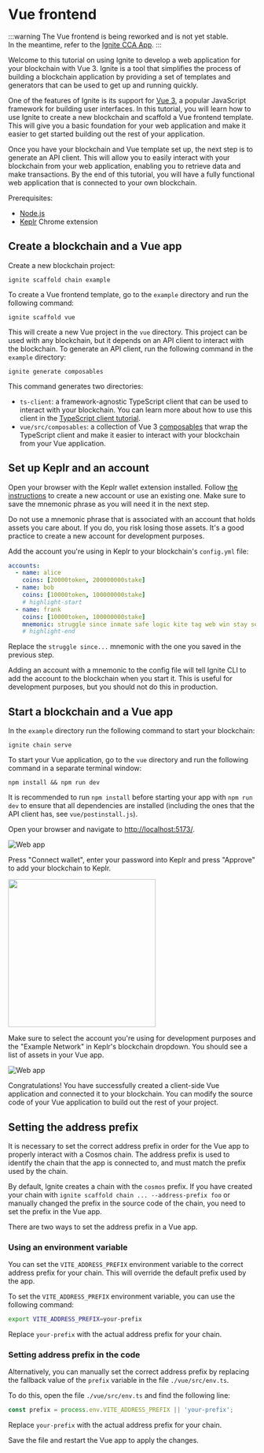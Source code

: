 # Vue frontend

:::warning
The Vue frontend is being reworked and is not yet stable.  
In the meantime, refer to the [Ignite CCA App](https://ignite.com/marketplace/cca).
:::

Welcome to this tutorial on using Ignite to develop a web application for your
blockchain with Vue 3. Ignite is a tool that simplifies the process of building
a blockchain application by providing a set of templates and generators that can
be used to get up and running quickly.

One of the features of Ignite is its support for [Vue 3](https://vuejs.org/), a
popular JavaScript framework for building user interfaces. In this tutorial, you
will learn how to use Ignite to create a new blockchain and scaffold a Vue
frontend template. This will give you a basic foundation for your web
application and make it easier to get started building out the rest of your
application.

Once you have your blockchain and Vue template set up, the next step is to
generate an API client. This will allow you to easily interact with your
blockchain from your web application, enabling you to retrieve data and make
transactions. By the end of this tutorial, you will have a fully functional web
application that is connected to your own blockchain.

Prerequisites:

* [Node.js](https://nodejs.org/en/)
* [Keplr](https://www.keplr.app/) Chrome extension

## Create a blockchain and a Vue app

Create a new blockchain project:

```
ignite scaffold chain example
```

To create a Vue frontend template, go to the `example` directory and run the
following command:

```
ignite scaffold vue
```

This will create a new Vue project in the `vue` directory. This project can be
used with any blockchain, but it depends on an API client to interact with the
blockchain. To generate an API client, run the following command in the
`example` directory:

```
ignite generate composables
```

This command generates two directories:

* `ts-client`: a framework-agnostic TypeScript client that can be used to
  interact with your blockchain. You can learn more about how to use this client
  in the [TypeScript client tutorial](/clients/typescript).
* `vue/src/composables`: a collection of Vue 3
  [composables](https://vuejs.org/guide/reusability/composables.html) that wrap
  the TypeScript client and make it easier to interact with your blockchain from
  your Vue application.

## Set up Keplr and an account

Open your browser with the Keplr wallet extension installed. Follow [the
instructions](https://keplr.crunch.help/en/getting-started/creating-a-new-keplr-account)
to create a new account or use an existing one. Make sure to save the mnemonic
phrase as you will need it in the next step.

Do not use a mnemonic phrase that is associated with an account that holds
assets you care about. If you do, you risk losing those assets. It's a good
practice to create a new account for development purposes.

Add the account you're using in Keplr to your blockchain's `config.yml` file:

```yml
accounts:
  - name: alice
    coins: [20000token, 200000000stake]
  - name: bob
    coins: [10000token, 100000000stake]
    # highlight-start
  - name: frank
    coins: [10000token, 100000000stake]
    mnemonic: struggle since inmate safe logic kite tag web win stay security wonder
    # highlight-end
```

Replace the `struggle since...` mnemonic with the one you saved in the previous
step.

Adding an account with a mnemonic to the config file will tell Ignite CLI to add
the account to the blockchain when you start it. This is useful for development
purposes, but you should not do this in production.

## Start a blockchain and a Vue app

In the `example` directory run the following command to start your blockchain:

```
ignite chain serve
```

To start your Vue application, go to the `vue` directory and run the following
command in a separate terminal window:

```
npm install && npm run dev
```

It is recommended to run `npm install` before starting your app with `npm run
dev` to ensure that all dependencies are installed (including the ones that the
API client has, see `vue/postinstall.js`).

Open your browser and navigate to
[http://localhost:5173/](http://localhost:5173/).

![Web app](/img/web-1.png)

Press "Connect wallet", enter your password into Keplr and press "Approve" to
add your blockchain to Keplr.

<img src="/img/web-4.png" width="300"/>

Make sure to select the account you're using for development purposes and the
"Example Network" in Keplr's blockchain dropdown. You should see a list of
assets in your Vue app.

![Web app](/img/web-5.png)

Congratulations! You have successfully created a client-side Vue application and
connected it to your blockchain. You can modify the source code of your Vue
application to build out the rest of your project.

## Setting the address prefix

It is necessary to set the correct address prefix in order for the Vue app to
properly interact with a Cosmos chain. The address prefix is used to identify
the chain that the app is connected to, and must match the prefix used by the
chain.

By default, Ignite creates a chain with the `cosmos` prefix. If you have
created your chain with `ignite scaffold chain ... --address-prefix foo` or
manually changed the prefix in the source code of the chain, you need to set the
prefix in the Vue app.

There are two ways to set the address prefix in a Vue app.

### Using an environment variable

You can set the `VITE_ADDRESS_PREFIX` environment variable to the correct
address prefix for your chain. This will override the default prefix used by the
app.

To set the `VITE_ADDRESS_PREFIX` environment variable, you can use the following
command:

```bash
export VITE_ADDRESS_PREFIX=your-prefix
```

Replace `your-prefix` with the actual address prefix for your chain.

### Setting address prefix in the code

Alternatively, you can manually set the correct address prefix by replacing the
fallback value of the `prefix` variable in the file `./vue/src/env.ts`.

To do this, open the file `./vue/src/env.ts` and find the following line:

```ts title="./vue/src/env.ts"
const prefix = process.env.VITE_ADDRESS_PREFIX || 'your-prefix';
```

Replace `your-prefix` with the actual address prefix for your chain.

Save the file and restart the Vue app to apply the changes.
